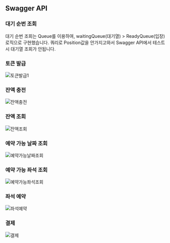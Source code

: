 ## Swagger API

### 대기 순번 조회
대기 순번 조회는 Queue를 이용하여, waitingQueue(대기열) > ReadyQueue(입장) 로직으로 구현했습니다.
쿼리로 Position값을 안가지고와서 Swagger API에서 테스트 시 대기열 조회가 안됩니다.

### 토큰 발급
![토큰발급1](https://github.com/user-attachments/assets/3936e31d-f48a-45f5-9fb5-4cebb1c09220)

### 잔액 충전
![잔액충전](https://github.com/user-attachments/assets/ec12d852-bab4-4977-8bc7-c2e55e1a0cda)

### 잔액 조회
![잔액조회](https://github.com/user-attachments/assets/61f1ea65-f665-4f5a-bdb7-364c614b6b33)

### 예약 가능 날짜 조회
![예약가능날짜조회](https://github.com/user-attachments/assets/780c478e-f496-4ba8-91a8-0e49f37d27fb)

### 예약 가능 좌석 조회
![예약가능좌석조회](https://github.com/user-attachments/assets/5eac8653-c69a-4a92-a8a1-238bff74ce4d)

### 좌석 예약
![좌석예약](https://github.com/user-attachments/assets/65d0739c-ed5d-4bb1-8bb1-02514e4c61b7)

### 결제
![결제](https://github.com/user-attachments/assets/c6950f21-1d5d-4799-b198-4eda7759984a)
